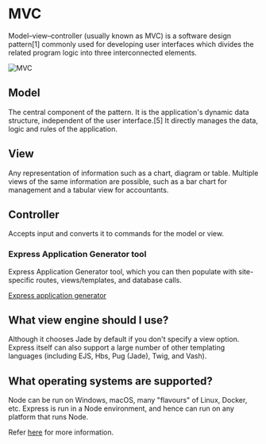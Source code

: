 # MVC
Model–view–controller (usually known as MVC) is a software design pattern[1] commonly used for developing user interfaces which divides the related program logic into three interconnected elements.

![MVC](https://upload.wikimedia.org/wikipedia/commons/thumb/a/a0/MVC-Process.svg/200px-MVC-Process.svg.png)

## Model
The central component of the pattern. It is the application's dynamic data structure, independent of the user interface.[5] It directly manages the data, logic and rules of the application.

## View
Any representation of information such as a chart, diagram or table. Multiple views of the same information are possible, such as a bar chart for management and a tabular view for accountants.

## Controller
Accepts input and converts it to commands for the model or view.

### Express Application Generator tool
 Express Application Generator tool, which you can then populate with site-specific routes, views/templates, and database calls.

[Express application generator](https://expressjs.com/en/starter/generator.html)

## What view engine should I use?
Although it chooses Jade by default if you don't specify a view option. Express itself can also support a large number of other templating languages (including EJS, Hbs, Pug (Jade), Twig, and Vash).

## What operating systems are supported?
Node can be run on Windows, macOS, many "flavours" of Linux, Docker, etc.
Express is run in a Node environment, and hence can run on any platform that runs Node.

Refer [here](https://developer.mozilla.org/en-US/docs/Learn/Server-side/Express_Nodejs/skeleton_website) for more information.